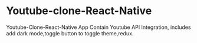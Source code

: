 # Youtube-clone-React-Native

Youtube-Clone-React-Native App Contain Youtube API Integration, includes add dark mode,toggle button to toggle theme,redux.

